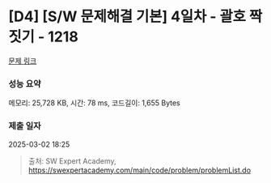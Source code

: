 # [D4] [S/W 문제해결 기본] 4일차 - 괄호 짝짓기 - 1218 

[문제 링크](https://swexpertacademy.com/main/code/problem/problemDetail.do?contestProbId=AV14eWb6AAkCFAYD) 

### 성능 요약

메모리: 25,728 KB, 시간: 78 ms, 코드길이: 1,655 Bytes

### 제출 일자

2025-03-02 18:25



> 출처: SW Expert Academy, https://swexpertacademy.com/main/code/problem/problemList.do